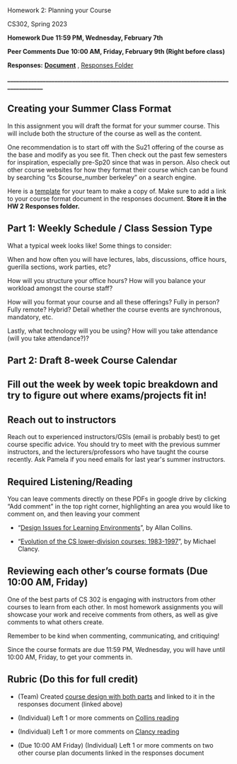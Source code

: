 Homework 2: Planning your Course

CS302, Spring 2023

**Homework Due** **11:59 PM, Wednesday, February 7th**

**Peer Comments Due** **10:00 AM, Friday, February 9th (Right before class)**

**Responses:** [**<u>Document</u>**](https://docs.google.com/document/d/1jld0kgt1dPz-w-rKNnlacTq2ExvgZnMrzmUjddAVLHs/edit) , [<u>Responses Folder</u>](https://drive.google.com/drive/folders/1FjNZ_8vn3CleYo4W2Xc2SPN-BaZkuLcB?usp=share_link)

**\_\_\_\_\_\_\_\_\_\_\_\_\_\_\_\_\_\_\_\_\_\_\_\_\_\_\_\_\_\_\_\_\_\_\_\_\_\_\_\_\_\_\_\_\_\_\_\_\_\_\_\_\_\_\_\_\_\_\_\_\_\_\_\_\_\_\_\_\_\_\_\_\_\_\_\_\_\_\_\_\_\_\_\_\_\_\_**

## Creating your Summer Class Format

In this assignment you will draft the format for your summer course. This will include both the structure of the course as well as the content.

One recommendation is to start off with the Su21 offering of the course as the base and modify as you see fit. Then check out the past few semesters for inspiration, especially pre-Sp20 since that was in person. Also check out other course websites for how they format their course which can be found by searching “cs \$course_number berkeley” on a search engine.

Here is a [<u>template</u>](https://docs.google.com/document/d/19MWjwdlZgJxjaEf030cdQci8pv6DcjXoG-f0phHMRjw/edit#heading=h.kju83aan1jre) for your team to make a copy of. Make sure to add a link to your course format document in the responses document. **Store it in the HW 2 Responses folder.**

## Part 1: Weekly Schedule / Class Session Type

What a typical week looks like! Some things to consider:

When and how often you will have lectures, labs, discussions, office hours, guerilla sections, work parties, etc?

How will you structure your office hours? How will you balance your workload amongst the course staff?

How will you format your course and all these offerings? Fully in person? Fully remote? Hybrid? Detail whether the course events are synchronous, mandatory, etc.

Lastly, what technology will you be using? How will you take attendance (will you take attendance?)?

## Part 2: Draft 8-week Course Calendar

## Fill out the week by week topic breakdown and try to figure out where exams/projects fit in!

## Reach out to instructors

Reach out to experienced instructors/GSIs (email is probably best) to get course specific advice. You should try to meet with the previous summer instructors, and the lecturers/professors who have taught the course recently. Ask Pamela if you need emails for last year's summer instructors.

## Required Listening/Reading

You can leave comments directly on these PDFs in google drive by clicking “Add comment” in the top right corner, highlighting an area you would like to comment on, and then leaving your comment

- “[<u>Design Issues for Learning Environments</u>](https://drive.google.com/file/d/1FwSILCVkDnv0KmOCAIxYkWCyrCYaYSlZ/view?usp=share_link)”, by Allan Collins.

- “[<u>Evolution of the CS lower-division courses: 1983-1997</u>](https://drive.google.com/drive/u/1/folders/1bU3pFfuj28hGgdcLD1ueSevrULKqCYQn)”, by Michael Clancy.

## Reviewing each other’s course formats (Due 10:00 AM, Friday)

One of the best parts of CS 302 is engaging with instructors from other courses to learn from each other. In most homework assignments you will showcase your work and receive comments from others, as well as give comments to what others create.

Remember to be kind when commenting, communicating, and critiquing!

Since the course formats are due 11:59 PM, Wednesday, you will have until 10:00 AM, Friday, to get your comments in.

## Rubric (Do this for full credit)

- (Team) Created [<u>course design with both parts</u>](https://docs.google.com/document/d/19MWjwdlZgJxjaEf030cdQci8pv6DcjXoG-f0phHMRjw/edit#heading=h.kju83aan1jre) and linked to it in the responses document (linked above)

- (Individual) Left 1 or more comments on [<u>Collins reading</u>](https://drive.google.com/file/d/1FwSILCVkDnv0KmOCAIxYkWCyrCYaYSlZ/view?usp=share_link)

- (Individual) Left 1 or more comments on [<u>Clancy reading</u>](https://drive.google.com/drive/u/1/folders/1bU3pFfuj28hGgdcLD1ueSevrULKqCYQn)

- (Due 10:00 AM Friday) (Individual) Left 1 or more comments on two other course plan documents linked in the responses document
